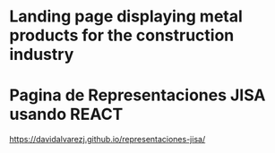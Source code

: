 
# Landing page displaying metal products for the construction industry
# Pagina de Representaciones JISA usando REACT


https://davidalvarezj.github.io/representaciones-jisa/



